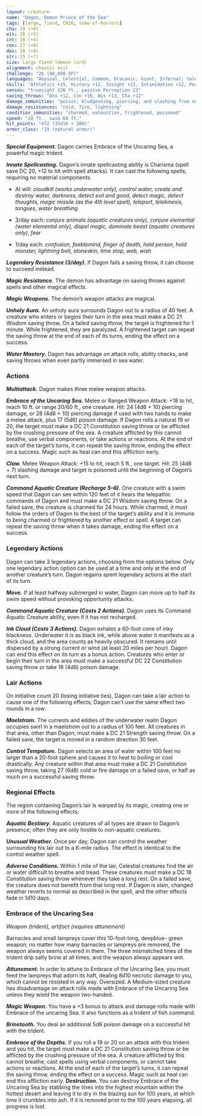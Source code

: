```yaml
---
layout: creature
name: "Dagon, Demon Prince of the Sea"
tags: [large, fiend, CR26, tome-of-horrors]
cha: 19 (+4)
wis: 20 (+5)
int: 18 (+4)
con: 27 (+8)
dex: 18 (+4)
str: 25 (+7)
size: Large fiend (demon lord)
alignment: chaotic evil
challenge: "26 (90,000 XP)"
languages: "Abyssal, Celestial, Common, Draconic, Giant, Infernal; telepathy 120 ft."
skills: "Athletics +15, History +12, Insight +13, Intimidation +12, Perception +13"
senses: "truesight 120 ft., passive Perception 23"
saving_throws: "Dex +12, Con +16, Wis +13, Cha +12"
damage_immunities: "poison; bludgeoning, piercing, and slashing from nonmagical weapons"
damage_resistances: "cold, fire, lightning"
condition_immunities: "charmed, exhaustion, frightened, poisoned"
speed: "20 ft., swim 60 ft."
hit_points: "472 (35d10 + 280)"
armor_class: "19 (natural armor)"
---
```


***Special Equipment.*** Dagon carries Embrace of the Uncaring Sea, a
powerful magic trident.

***Innate Spellcasting.*** Dagon’s innate spellcasting ability is Charisma
(spell save DC 20, +12 to hit with spell attacks). It can cast the following
spells, requiring no material components.

* At will: <i>cloudkill (works underwater only), control water, create
and destroy water, darkness, detect evil and good, detect magic, detect
thoughts, magic missile (as the 4th level spell), teleport, telekinesis,
tongues, water breathing</i>

* 3/day each: <i>conjure animals (aquatic creatures only), conjure elemental
(water elemental only), dispel magic, dominate beast (aquatic creatures
only), fear</i>

* 1/day each: <i>confusion, feeblemind, finger of death, hold person, hold
monster, lightning bolt, stoneskin, time stop, web, wish</i>

***Legendary Resistance (3/day).*** If Dagon fails a saving throw, it can
choose to succeed instead.

***Magic Resistance.*** The demon has advantage on saving throws against
spells and other magical effects.

***Magic Weapons.*** The demon’s weapon attacks are magical.

***Unholy Aura.*** An unholy aura surrounds Dagon out to a radius of 40
feet. A creature who enters or begins their turn in the area must make a DC
21 Wisdom saving throw. On a failed saving throw, the target is frightened
for 1 minute. While frightened, they are paralyzed. A frightened target can
repeat the saving throw at the end of each of its turns, ending the effect
on a success.

***Water Mastery.*** Dagon has advantage on attack rolls, ability checks,
and saving throws when even partly immersed in sea water.

### Actions

***Multiattack.*** Dagon makes three melee weapon attacks.

***Embrace of the Uncaring Sea.*** Melee or Ranged Weapon Attack: +18
to hit, reach 10 ft. or range 20/60 ft., one creature. Hit: 24 (4d6 + 10)
piercing damage, or 28 (4d8 + 10) piercing damage if used with two hands
to make a melee attack, plus 17 (5d6) poison damage. If Dagon rolls a
natural 19 or 20, the target must make a DC 21 Constitution saving throw
or be afflicted by the crushing pressure of the sea. A creature afflicted by
this cannot breathe, use verbal components, or take actions or reactions.
At the end of each of the target’s turns, it can repeat the saving throw,
ending the effect on a success. Magic such as heal can end this affliction
early.

***Claw.*** Melee Weapon Attack: +15 to hit, reach 5 ft., one target. Hit: 25
(4d8 + 7) slashing damage and target is poisoned until the beginning of
Dagon’s next turn.

***Command Aquatic Creature (Recharge 5–6).*** One creature with a
swim speed that Dagon can see within 120 feet of it hears the telepathic
commands of Dagon and must make a DC 21 Wisdom saving throw. On
a failed save, the creature is charmed for 24 hours. While charmed, it
must follow the orders of Dagon to the best of the target’s ability and it is
immune to being charmed or frightened by another effect or spell. A target
can repeat the saving throw when it takes damage, ending the effect on a
success.

### Legendary Actions

Dagon can take 3 legendary actions, choosing from the options below.
Only one legendary action option can be used at a time and only at the
end of another creature’s turn. Dagon regains spent legendary actions at
the start of its turn.

***Move.*** If at least halfway submerged in water, Dagon can move up to
half its swim speed without provoking opportunity attacks.

***Command Aquatic Creature (Costs 2 Actions).*** Dagon uses its
Command Aquatic Creature ability, even if it has not recharged.

***Ink Cloud (Costs 3 Actions).*** Dagon exhales a 60-foot cone of inky
blackness. Underwater it is as black ink, while above water it manifests
as a thick cloud, and the area counts as heavily obscured. It remains until
dispersed by a strong current or wind (at least 20 miles per hour). Dagon
can end this effect on its turn as a bonus action. Creatures who enter or
begin their turn in the area must make a successful DC 22 Constitution
saving throw or take 18 (4d8) poison damage.

### Lair Actions

On initiative count 20 (losing initiative ties), Dagon can take a lair
action to cause one of the following effects; Dagon can’t use the same
effect two rounds in a row:

***Maelstrom.*** The currents and eddies of the underwater realm Dagon
occupies swirl in a maelstrom out to a radius of 100 feet. All creatures in
that area, other than Dagon, must make a DC 21 Strength saving throw.
On a failed save, the target is moved in a random direction 30 feet.

***Control Tempature.*** Dagon selects an area of water within 100 feet
no larger than a 20-foot sphere and causes it to heat to boiling or cool
drastically. Any creature within that area must make a DC 21 Constitution
saving throw, taking 27 (6d8) cold or fire damage on a failed save, or half
as much on a successful saving throw.

### Regional Effects

The region containing Dagon’s lair is warped by its magic, creating one
or more of the following effects:

***Aquatic Bestiary.*** Aquatic creatures of all types are drawn to Dagon’s
presence; often they are only hostile to non-aquatic creatures.

***Unusual Weather.*** Once per day, Dagon can control the weather
surrounding his lair out to a 6-mile radius. The effect is identical to the
control weather spell.

***Adverse Conditions.*** Within 1 mile of the lair, Celestial creatures find
the air or water difficult to breathe and tread. These creatures must make
a DC 18 Constitution saving throw whenever they take a long rest. On a
failed save, the creature does not benefit from that long rest.
If Dagon is slain, changed weather reverts to normal as described in the
spell, and the other effects fade in 1d10 days.

### Embrace of the Uncaring Sea

<i>Weapon (trident), artifact (requires attunement)</i>

Barnacles and small lampreys cover this 10-foot-long, deepblue-
green weapon; no matter how many barnacles or lampreys
are removed, the weapon always seems covered in them. The three
mismatched tines of the trident drip salty brine at all times, and the
weapon always appears wet.

***Attunement.*** In order to attune to Embrace of the Uncaring
Sea, you must feed the lampreys that adorn its haft, dealing 8d10
necrotic damage to you, which cannot be resisted in any way.
Oversized. A Medium-sized creature has disadvantage on attack
rolls made with Embrace of the Uncaring Sea unless they wield the
weapon two-handed.

***Magic Weapon.*** You have a +3 bonus to attack and damage rolls
made with Embrace of the uncaring Sea. It also functions as a
trident of fish command.

***Brinetooth.*** You deal an additional 5d6 poison damage on a
successful hit with the trident.

***Embrace of the Depths.*** If you roll a 19 or 20 on an attack with
this trident and you hit, the target must make a DC 21 Constitution
saving throw or be afflicted by the crushing pressure of the sea. A
creature afflicted by this cannot breathe, cast spells using verbal
components, or cannot take actions or reactions. At the end of each
of the target’s turns, it can repeat the saving throw, ending the effect
on a success. Magic such as heal can end this affliction early.
***Destruction.*** You can destroy Embrace of the Uncaring Sea
by stabbing the tines into the highest mountain within the hottest
desert and leaving it to dry in the blazing sun for 100 years, at
which time it crumbles into ash. If it is removed prior to the 100
years elapsing, all progress is lost.
